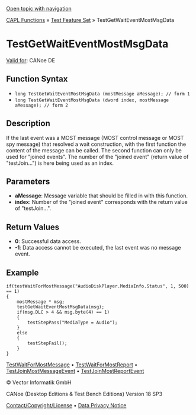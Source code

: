 [Open topic with navigation](../../../../../CANoeDEFamily.htm#Topics/CAPLFunctions/Test/Functions/CAPLfunctionTestGetWaitEventMostMsgData.md)

[CAPL Functions](../../CAPLfunctions.md) » [Test Feature Set](../CAPLfunctionsTFSOverview.md) » TestGetWaitEventMostMsgData

# TestGetWaitEventMostMsgData

[Valid for](../../../Shared/FeatureAvailability.md): CANoe DE

## Function Syntax

- `long TestGetWaitEventMostMsgData (mostMessage aMessage); // form 1`
- `long TestGetWaitEventMostMsgData (dword index, mostMessage aMessage); // form 2`

## Description

If the last event was a MOST message (MOST control message or MOST spy message) that resolved a wait construction, with the first function the content of the message can be called. The second function can only be used for "joined events". The number of the "joined event" (return value of "testJoin...") is here being used as an index.

## Parameters

- **aMessage**: Message variable that should be filled in with this function.
- **index**: Number of the "joined event" corresponds with the return value of "testJoin…".

## Return Values

- **0**: Successful data access.
- **-1**: Data access cannot be executed, the last event was no message event.

## Example

```plaintext
if(testWaitForMostMessage("AudioDiskPlayer.MediaInfo.Status", 1, 500) == 1)
{
    mostMessage * msg;
    testGetWaitEventMostMsgData(msg);
    if(msg.DLC > 4 && msg.byte(4) == 1)
    {
        testStepPass("MediaType = Audio");
    }
    else
    {
        testStepFail();
    }
}
```

[TestWaitForMostMessage](CAPLfunctionTestWaitForMostMessage.md) • [TestWaitForMostReport](CAPLfunctionTestWaitForMostReport.md) • [TestJoinMostMessageEvent](CAPLfunctionTestJoinMostMessageEvent.md) • [TestJoinMostReportEvent](CAPLfunctionTestJoinMostReportEvent.md)

© Vector Informatik GmbH

CANoe (Desktop Editions & Test Bench Editions) Version 18 SP3

[Contact/Copyright/License](../../../Shared/ContactCopyrightLicense.md) • [Data Privacy Notice](https://www.vector.com/int/en/company/get-info/privacy-policy/)